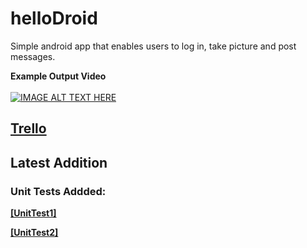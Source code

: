 # helloDroid

Simple android app that enables users to log in, take picture and post messages.

**Example Output Video**
<br></br>
[![IMAGE ALT TEXT HERE](http://img.youtube.com/vi/fz4XZ3MWlWE/0.jpg)](http://www.youtube.com/watch?v=fz4XZ3MWlWE)

## [Trello](https://trello.com/b/cjSwTxBu/homework2)

## Latest Addition

### Unit Tests Addded:

**[[UnitTest1]](https://github.com/angrySloth357/helloDroid/tree/master/%5BUnitTest1%5D)**

**[[UnitTest2]](https://github.com/angrySloth357/helloDroid/tree/master/%5BUnitTest2%5D)**

